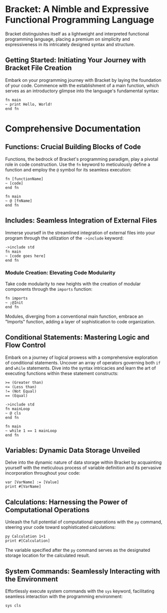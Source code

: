 # Bracket: A Nimble and Expressive Functional Programming Language

Bracket distinguishes itself as a lightweight and interpreted functional programming language, placing a premium on simplicity and expressiveness in its intricately designed syntax and structure.

## Getting Started: Initiating Your Journey with Bracket File Creation

Embark on your programming journey with Bracket by laying the foundation of your code. Commence with the establishment of a main function, which serves as an introductory glimpse into the language's fundamental syntax:

```bracket
fn main
~ print Hello, World!
end fn
```

# Comprehensive Documentation

## Functions: Crucial Building Blocks of Code

Functions, the bedrock of Bracket's programming paradigm, play a pivotal role in code construction. Use the `fn` keyword to meticulously define a function and employ the `@` symbol for its seamless execution:

```bracket
fn [functionName]
~ [code]
end fn

fn main
~ @ [fnName]
end fn
```

## Includes: Seamless Integration of External Files

Immerse yourself in the streamlined integration of external files into your program through the utilization of the `->include` keyword:

```bracket
->include std
fn main
~ [code goes here]
end fn
```

### Module Creation: Elevating Code Modularity

Take code modularity to new heights with the creation of modular components through the `imports` function:

```bracket
fn imports
~ ;@Init
end fn
```

Modules, diverging from a conventional main function, embrace an "Imports" function, adding a layer of sophistication to code organization.

## Conditional Statements: Mastering Logic and Flow Control

Embark on a journey of logical prowess with a comprehensive exploration of conditional statements. Uncover an array of operators governing both `if` and `while` statements. Dive into the syntax intricacies and learn the art of executing functions within these statement constructs:

```bracket
>= (Greater than)
<= (Less than)
!= (Not Equal)
== (Equal)

->include std
fn mainLoop
~ @ cls
end fn

fn main
~ while 1 == 1 mainLoop
end fn
```

## Variables: Dynamic Data Storage Unveiled

Delve into the dynamic nature of data storage within Bracket by acquainting yourself with the meticulous process of variable definition and its pervasive incorporation throughout your code:

```bracket
var [VarName] := [Value]
print #[VarName]
```

## Calculations: Harnessing the Power of Computational Operations

Unleash the full potential of computational operations with the `py` command, steering your code toward sophisticated calculations:

```bracket
py Calculation 1+1
print #[Calculation]
```

The variable specified after the `py` command serves as the designated storage location for the calculated result.

## System Commands: Seamlessly Interacting with the Environment

Effortlessly execute system commands with the `sys` keyword, facilitating seamless interaction with the programming environment:

```bracket
sys cls
```
